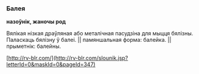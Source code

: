 ### Балея
**назоўнік, жаночы род**

Вялікая нізкая драўляная або металічная пасудзіна для мыцця бялізны. Паласкаць бялізну ў балеі. || памяншальная форма: балейка. || прыметнік: балейны.

<a rel="author">[http://rv-blr.com/](http://rv-blr.com/slounik.jsp?letterId=0&maskId=0&pageId=347)</a>
